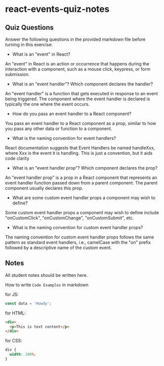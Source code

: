 # react-events-quiz-notes

## Quiz Questions

Answer the following questions in the provided markdown file before turning in this exercise:

- What is an "event" in React?

An "event" in React is an action or occurrence that happens during the interaction with a component, such as a mouse click, keypress, or form submission.

- What is an "event handler"? Which component declares the handler?

An "event handler" is a function that gets executed in response to an event being triggered. The component where the event handler is declared is typically the one where the event occurs.

- How do you pass an event handler to a React component?

You pass an event handler to a React component as a prop, similar to how you pass any other data or function to a component.

- What is the naming convention for event handlers?

React documentation suggests that Event Handlers be named handleXxx, where Xxx is the event it is handling. This is just a convention, but it aids code clarity

- What is an "event handler prop"? Which component declares the prop?

An "event handler prop" is a prop in a React component that represents an event handler function passed down from a parent component. The parent component usually declares this prop.

- What are some custom event handler props a component may wish to define?

Some custom event handler props a component may wish to define include "onCustomClick", "onCustomChange", "onCustomSubmit", etc.

- What is the naming convention for custom event handler props?

The naming convention for custom event handler props follows the same pattern as standard event handlers, i.e., camelCase with the "on" prefix followed by a descriptive name of the custom event.

## Notes

All student notes should be written here.

How to write `Code Examples` in markdown

for JS:

```javascript
const data = 'Howdy';
```

for HTML:

```html
<div>
  <p>This is text content</p>
</div>
```

for CSS:

```css
div {
  width: 100%;
}
```
